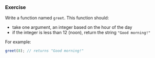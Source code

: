 ### Exercise

Write a function named `greet`. This function should:

  - take one argument, an integer based on the hour of the day
  - if the integer is less than 12 (noon), return the string `"Good morning!"`

For example:

```js
greet(8); // returns "Good morning!"
```
